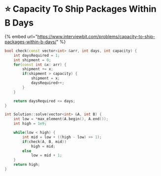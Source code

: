 # ⭐ Capacity To Ship Packages Within B Days

{% embed url="https://www.interviewbit.com/problems/capacity-to-ship-packages-within-b-days/" %}

```cpp
bool check(const vector<int> &arr, int days, int capacity) {
    int daysRequired = 1;
    int shipment = 0;
    for(const int &x: arr) {
        shipment += x;
        if(shipment > capacity) {
            shipment = x;
            daysRequired++;
        }
    }

    return daysRequired <= days;
}

int Solution::solve(vector<int> &A, int B) {
    int low = *max_element(A.begin(), A.end());
    int high = 1e9;

    while(low < high) {
        int mid = low + ((high - low) >> 1);
        if(check(A, B, mid))
            high = mid;
        else
            low = mid + 1;
    }
    return high;
}

```
